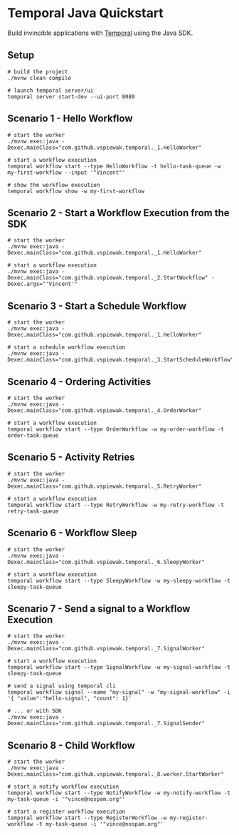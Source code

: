 # Temporal Java Quickstart

Build invincible applications with [Temporal](https://temporal.io) using the Java SDK.

## Setup

    # build the project
    ./mvnw clean compile
    
    # launch temporal server/ui
    temporal server start-dev --ui-port 8080


## Scenario 1 - Hello Workflow
    
    # start the worker
    ./mvnw exec:java -Dexec.mainClass="com.github.vspiewak.temporal._1.HelloWorker"

    # start a workflow execution
    temporal workflow start --type HelloWorkflow -t hello-task-queue -w my-first-workflow --input '"Vincent"'

    # show the workflow execution
    temporal workflow show -w my-first-workflow


## Scenario 2 - Start a Workflow Execution from the SDK
    
    # start the worker
    ./mvnw exec:java -Dexec.mainClass="com.github.vspiewak.temporal._1.HelloWorker"

    # start a workflow execution
    ./mvnw exec:java -Dexec.mainClass="com.github.vspiewak.temporal._2.StartWorkflow" -Dexec.args="'Vincent'"


## Scenario 3 - Start a Schedule Workflow
    
    # start the worker
    ./mvnw exec:java -Dexec.mainClass="com.github.vspiewak.temporal._1.HelloWorker"

    # start a schedule workflow execution
    ./mvnw exec:java -Dexec.mainClass="com.github.vspiewak.temporal._3.StartScheduleWorkflow"


## Scenario 4 - Ordering Activities

    # start the worker
    ./mvnw exec:java -Dexec.mainClass="com.github.vspiewak.temporal._4.OrderWorker"

    # start a workflow execution
    temporal workflow start --type OrderWorkflow -w my-order-workflow -t order-task-queue


## Scenario 5 - Activity Retries

    # start the worker
    ./mvnw exec:java -Dexec.mainClass="com.github.vspiewak.temporal._5.RetryWorker"

    # start a workflow execution
    temporal workflow start --type RetryWorkflow -w my-retry-workflow -t retry-task-queue


## Scenario 6 - Workflow Sleep
    
    # start the worker
    ./mvnw exec:java -Dexec.mainClass="com.github.vspiewak.temporal._6.SleepyWorker"

    # start a workflow execution
    temporal workflow start --type SleepyWorkflow -w my-sleepy-workflow -t sleepy-task-queue


## Scenario 7 - Send a signal to a Workflow Execution

    # start the worker
    ./mvnw exec:java -Dexec.mainClass="com.github.vspiewak.temporal._7.SignalWorker"

    # start a workflow execution
    temporal workflow start --type SignalWorkflow -w my-signal-workflow -t sleepy-task-queue
    
    # send a signal using temporal cli
    temporal workflow signal --name "my-signal" -w "my-signal-workflow" -i '{ "value":"hello-signal", "count": 1}'

    # ... or with SDK
    ./mvnw exec:java -Dexec.mainClass="com.github.vspiewak.temporal._7.SignalSender"


## Scenario 8 - Child Workflow

    # start the worker
    ./mvnw exec:java -Dexec.mainClass="com.github.vspiewak.temporal._8.worker.StartWorker"

    # start a notify workflow execution
    temporal workflow start --type NotifyWorkflow -w my-notify-workflow -t my-task-queue -i '"vince@nospam.org"'
    
    # start a register workflow execution
    temporal workflow start --type RegisterWorkflow -w my-register-workflow -t my-task-queue -i '"vince@nospam.org"'
        
    